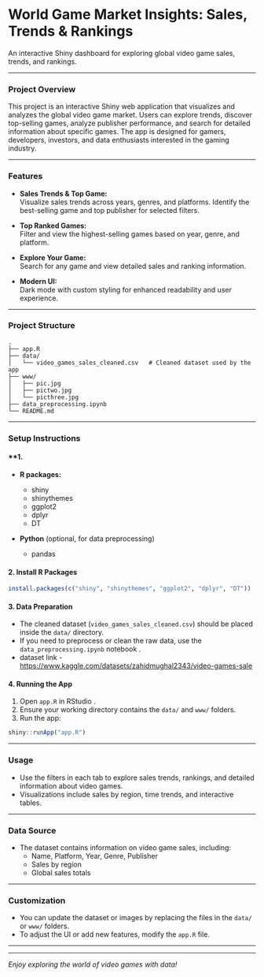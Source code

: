 

# **World Game Market Insights: Sales, Trends & Rankings**  
An interactive Shiny dashboard for exploring global video game sales, trends, and rankings.

---

### **Project Overview**

This project is an interactive Shiny web application that visualizes and analyzes the global video game market. Users can explore trends, discover top-selling games, analyze publisher performance, and search for detailed information about specific games. The app is designed for gamers, developers, investors, and data enthusiasts interested in the gaming industry.

---

### **Features**

- **Sales Trends & Top Game:**  
  Visualize sales trends across years, genres, and platforms. Identify the best-selling game and top publisher for selected filters.

- **Top Ranked Games:**  
  Filter and view the highest-selling games based on year, genre, and platform.

- **Explore Your Game:**  
  Search for any game and view detailed sales and ranking information.

- **Modern UI:**  
  Dark mode with custom styling for enhanced readability and user experience.

---

### **Project Structure**

```
.
├── app.R                       
├── data/
│   └── video_games_sales_cleaned.csv   # Cleaned dataset used by the app
├── www/
│   ├── pic.jpg
│   ├── pictwo.jpg
│   └── picthree.jpg
├── data_preprocessing.ipynb    
└── README.md                   
```

---

### **Setup Instructions**

#### **1. 

- **R packages:**  
  - shiny  
  - shinythemes  
  - ggplot2  
  - dplyr  
  - DT

- **Python** (optional, for data preprocessing)
  - pandas

#### **2. Install R Packages**

```r
install.packages(c("shiny", "shinythemes", "ggplot2", "dplyr", "DT"))
```

#### **3. Data Preparation**

- The cleaned dataset (`video_games_sales_cleaned.csv`) should be placed inside the `data/` directory.
- If you need to preprocess or clean the raw data, use the `data_preprocessing.ipynb` notebook .
- dataset link - https://www.kaggle.com/datasets/zahidmughal2343/video-games-sale

#### **4. Running the App**

1. Open `app.R` in RStudio .
2. Ensure your working directory contains the `data/` and `www/` folders.
3. Run the app:

```r
shiny::runApp("app.R")
```

---

### **Usage**

- Use the filters in each tab to explore sales trends, rankings, and detailed information about video games.
- Visualizations include sales by region, time trends, and interactive tables.

---

### **Data Source**

- The dataset contains information on video game sales, including:
  - Name, Platform, Year, Genre, Publisher
  - Sales by region 
  - Global sales totals

---

### **Customization**

- You can update the dataset or images by replacing the files in the `data/` or `www/` folders.
- To adjust the UI or add new features, modify the `app.R` file.

---


---

*Enjoy exploring the world of video games with data!*

